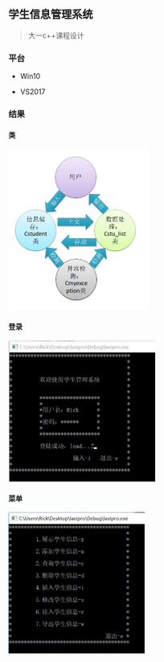 ## 学生信息管理系统



> 大一c++课程设计



### 平台 

* Win10

* VS2017



### 结果



#### 类



<img src="https://github.com/Rick0514/StudentManager/blob/master/class.JPG" style="zoom:50%;" />



#### 登录

<img src="https://github.com/Rick0514/StudentManager/blob/master/login.JPG" style="zoom:60%;" />



#### 菜单



<img src="https://github.com/Rick0514/StudentManager/blob/master/menu.JPG" style="zoom:60%;" />

